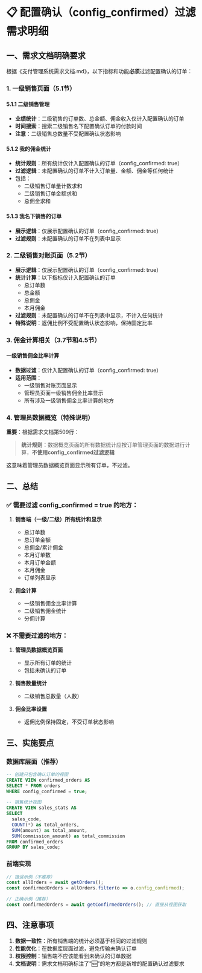 # 📋 配置确认（config_confirmed）过滤需求明细

## 一、需求文档明确要求

根据《支付管理系统需求文档.md》，以下指标和功能**必须**过滤配置确认的订单：

### 1. 一级销售页面（5.1节）

#### 5.1.1 二级销售管理
- **业绩统计**：二级销售的订单数、总金额、佣金收入仅计入配置确认的订单
- **时间搜索**：搜索二级销售名下配置确认订单的付款时间
- **注意**：二级销售总数量不受配置确认状态影响

#### 5.1.2 我的佣金统计
- **统计规则**：所有统计仅计入配置确认的订单（config_confirmed: true）
- **过滤逻辑**：未配置确认的订单不计入订单量、金额、佣金等任何统计
- 包括：
  - 二级销售订单量计数求和
  - 二级销售订单金额求和
  - 总佣金求和

#### 5.1.3 我名下销售的订单
- **展示逻辑**：仅展示配置确认的订单（config_confirmed: true）
- **过滤规则**：未配置确认的订单不在列表中显示

### 2. 二级销售对账页面（5.2节）

- **展示逻辑**：仅展示配置确认的订单（config_confirmed: true）
- **统计计算**：以下指标仅计入配置确认的订单
  - 总订单数
  - 总金额
  - 总佣金
  - 本月佣金
- **过滤规则**：未配置确认的订单不在列表中显示，不计入任何统计
- **特殊说明**：返佣比例不受配置确认状态影响，保持固定比率

### 3. 佣金计算相关（3.7节和4.5节）

#### 一级销售佣金比率计算
- **数据过滤**：仅计入配置确认的订单（config_confirmed: true）
- **适用范围**：
  - 一级销售对账页面显示
  - 管理员页面一级销售佣金比率显示
  - 所有涉及一级销售佣金比率计算的地方

### 4. 管理员数据概览（特殊说明）

**重要**：根据需求文档第509行：
> **统计规则**：数据概览页面的所有数据统计应按订单管理页面的数据进行计算，**不使用config_confirmed过滤逻辑**

这意味着管理员数据概览页面显示所有订单，不过滤。

## 二、总结

### ✅ 需要过滤 config_confirmed = true 的地方：

1. **销售端（一级/二级）所有统计和显示**
   - 总订单数
   - 总订单金额
   - 总佣金/累计佣金
   - 本月订单数
   - 本月订单金额
   - 本月佣金
   - 订单列表显示

2. **佣金计算**
   - 一级销售佣金比率计算
   - 二级销售佣金统计
   - 分佣计算

### ❌ 不需要过滤的地方：

1. **管理员数据概览页面**
   - 显示所有订单的统计
   - 包括未确认的订单

2. **销售数量统计**
   - 二级销售总数量（人数）

3. **佣金比率设置**
   - 返佣比例保持固定，不受订单状态影响

## 三、实施要点

### 数据库层面（推荐）
```sql
-- 创建只包含确认订单的视图
CREATE VIEW confirmed_orders AS
SELECT * FROM orders 
WHERE config_confirmed = true;

-- 销售统计视图
CREATE VIEW sales_stats AS
SELECT 
  sales_code,
  COUNT(*) as total_orders,
  SUM(amount) as total_amount,
  SUM(commission_amount) as total_commission
FROM confirmed_orders
GROUP BY sales_code;
```

### 前端实现
```javascript
// 错误示例（不推荐）
const allOrders = await getOrders();
const confirmedOrders = allOrders.filter(o => o.config_confirmed);

// 正确示例（推荐）
const confirmedOrders = await getConfirmedOrders(); // 直接从视图获取
```

## 四、注意事项

1. **数据一致性**：所有销售端的统计必须基于相同的过滤规则
2. **性能优化**：在数据库层面过滤，避免传输未确认订单
3. **权限控制**：销售端不应该能看到未确认的订单数据
4. **文档说明**：需求文档明确标注了"🆕"的地方都是新增的配置确认过滤要求
